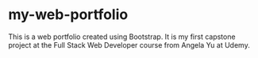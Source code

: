 # my-web-portfolio
This is a web portfolio created using Bootstrap. It is my first capstone project at the Full Stack Web Developer course from Angela Yu at Udemy. 
